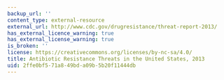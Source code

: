 ```yaml
---
backup_url: ''
content_type: external-resource
external_url: http://www.cdc.gov/drugresistance/threat-report-2013/
has_external_licence_warning: true
has_external_license_warning: true
is_broken: ''
license: https://creativecommons.org/licenses/by-nc-sa/4.0/
title: Antibiotic Resistance Threats in the United States, 2013
uid: 2ffe0bf5-71a8-49bd-a09b-5b20f11444db
---
```

